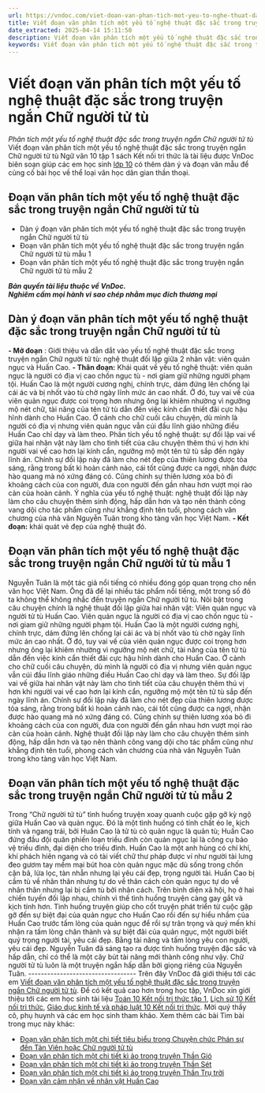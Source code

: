 ```yaml
---
url: https://vndoc.com/viet-doan-van-phan-tich-mot-yeu-to-nghe-thuat-dac-sac-trong-truyen-ngan-chu-nguoi-tu-tu-273520
title: Viết đoạn văn phân tích một yếu tố nghệ thuật đặc sắc trong truyện ngắn Chữ người tử tù - Phân tích một yếu tố nghệ thuật đặc sắc trong truyện ngắn Chữ người tử tù - VnDoc.com
date_extracted: 2025-04-14 15:11:50
description: Viết đoạn văn phân tích một yếu tố nghệ thuật đặc sắc trong truyện ngắn Chữ người tử tù là dàn ý và đoạn văn mẫu được đội ngũ VnDoc biên soạn theo đề bài được trích từ Sách giáo khoa Ngữ văn 10 Kết nối tri thức.
keywords: Viết đoạn văn phân tích một yếu tố nghệ thuật đặc sắc trong truyện ngắn Chữ người tử tù,Phân tích một yếu tố nghệ thuật đặc sắc trong truyện ngắn Chữ người tử tù,Dàn ý đoạn văn phân tích một yếu tố nghệ thuật đặc sắc trong truyện ngắn Chữ người tử tù,Đoạn văn phân tích một yếu tố nghệ thuật đặc sắc trong truyện ngắn Chữ người tử tù,ngữ văn 10 kết nối tri thức,văn mẫu 10 kết nối tri thức,chữ người tử tù
---
```


# Viết đoạn văn phân tích một yếu tố nghệ thuật đặc sắc trong truyện ngắn Chữ người tử tù
 _Phân tích một yếu tố nghệ thuật đặc sắc trong truyện ngắn Chữ người tử tù_
Viết đoạn văn phân tích một yếu tố nghệ thuật đặc sắc trong truyện ngắn Chữ người tử tù Ngữ văn 10 tập 1  sách Kết nối tri thức là tài liệu được VnDoc biên soạn giúp các em học sinh [lớp 10](<https://vndoc.com/tai-lieu-hoc-tap-lop10>) có thêm dàn ý và đoạn văn mẫu để củng cố bài học về thể loại văn học dân gian thần thoại.
## Đoạn văn phân tích một yếu tố nghệ thuật đặc sắc trong truyện ngắn Chữ người tử tù
  * Dàn ý đoạn văn phân tích một yếu tố nghệ thuật đặc sắc trong truyện ngắn Chữ người tử tù
  * Đoạn văn phân tích một yếu tố nghệ thuật đặc sắc trong truyện ngắn Chữ người tử tù mẫu 1
  * Đoạn văn phân tích một yếu tố nghệ thuật đặc sắc trong truyện ngắn Chữ người tử tù mẫu 2

 _**Bản quyền tài liệu thuộc về VnDoc.**_  
_**Nghiêm cấm mọi hành vi sao chép nhằm mục đích thương mại**_
## Dàn ý đoạn văn phân tích một yếu tố nghệ thuật đặc sắc trong truyện ngắn Chữ người tử tù
**\- Mở đoạn** : Giới thiệu và dẫn dắt vào yếu tố nghệ thuật đặc sắc trong truyện ngắn Chữ người tử tù: nghệ thuật đối lập giữa 2 nhân vật: viên quản ngục và Huấn Cao.
**\- Thân đoạn:**
Khái quát về yếu tố nghệ thuật: viên quản ngục là người có địa vị cao chốn ngục tù - nơi giam giữ những người phạm tội. Huấn Cao là một người cương nghị, chính trực, dám đứng lên chống lại cái ác và bị nhốt vào tù chờ ngày lĩnh mức án cao nhất. Ở đó, tuy vai vế của viên quản ngục được coi trọng hơn nhưng ông lại khiêm nhường vì ngưỡng mộ nét chữ, tài năng của tên tử tù dẫn đến việc kính cẩn thiết đãi cực hậu hĩnh dành cho Huấn Cao. Ở cảnh cho chữ cuối câu chuyện, dù mình là người có địa vị nhưng viên quản ngục vẫn cúi đầu lĩnh giáo những điều Huấn Cao chỉ dạy và làm theo.
Phân tích yếu tố nghệ thuật: sự đối lập vai vế giữa hai nhân vật này làm cho tình tiết của câu chuyện thêm thú vị hơn khi người vai vế cao hơn lại kính cẩn, ngưỡng mộ một tên tử tù sắp đến ngày lĩnh án. Chính sự đối lập này đã làm cho nét đẹp của thiên lương được tỏa sáng, rằng trong bất kì hoàn cảnh nào, cái tốt cũng được ca ngợi, nhận được hào quang mà nó xứng đáng có. Cũng chính sự thiên lương xóa bỏ đi khoảng cách của con người, đưa con người đến gần nhau hơn vượt mọi rào cản của hoàn cảnh.
Ý nghĩa của yếu tố nghệ thuật: nghệ thuật đối lập này làm cho câu chuyện thêm sinh động, hấp dẫn hơn và tạo nên thành công vang dội cho tác phẩm cũng như khẳng định tên tuổi, phong cách văn chương của nhà văn Nguyễn Tuân trong kho tàng văn học Việt Nam.
**\- Kết đoạn:** khái quát vẻ đẹp của nghệ thuật đó.
## Đoạn văn phân tích một yếu tố nghệ thuật đặc sắc trong truyện ngắn Chữ người tử tù mẫu 1
Nguyễn Tuân là một tác giả nổi tiếng có nhiều đóng góp quan trọng cho nền văn học Việt Nam. Ông đã để lại nhiều tác phẩm nổi tiếng, một trong số đó ta không thể không nhắc đến truyện ngắn Chữ người tử tù. Nôi bật trong câu chuyện chính là nghệ thuật đối lập giữa hai nhân vật: Viên quản ngục và người tử tù Huấn Cao. Viên quản ngục là người có địa vị cao chốn ngục tù - nơi giam giữ những người phạm tội. Huấn Cao là một người cương nghị, chính trực, dám đứng lên chống lại cái ác và bị nhốt vào tù chờ ngày lĩnh mức án cao nhất. Ở đó, tuy vai vế của viên quản ngục được coi trọng hơn nhưng ông lại khiêm nhường vì ngưỡng mộ nét chữ, tài năng của tên tử tù dẫn đến việc kính cẩn thiết đãi cực hậu hĩnh dành cho Huấn Cao. Ở cảnh cho chữ cuối câu chuyện, dù mình là người có địa vị nhưng viên quản ngục vẫn cúi đầu lĩnh giáo những điều Huấn Cao chỉ dạy và làm theo. Sự đối lập vai vế giữa hai nhân vật này làm cho tình tiết của câu chuyện thêm thú vị hơn khi người vai vế cao hơn lại kính cẩn, ngưỡng mộ một tên tử tù sắp đến ngày lĩnh án. Chính sự đối lập này đã làm cho nét đẹp của thiên lương được tỏa sáng, rằng trong bất kì hoàn cảnh nào, cái tốt cũng được ca ngợi, nhận được hào quang mà nó xứng đáng có. Cũng chính sự thiên lương xóa bỏ đi khoảng cách của con người, đưa con người đến gần nhau hơn vượt mọi rào cản của hoàn cảnh. Nghệ thuật đối lập này làm cho câu chuyện thêm sinh động, hấp dẫn hơn và tạo nên thành công vang dội cho tác phẩm cũng như khẳng định tên tuổi, phong cách văn chương của nhà văn Nguyễn Tuân trong kho tàng văn học Việt Nam.
## Đoạn văn phân tích một yếu tố nghệ thuật đặc sắc trong truyện ngắn Chữ người tử tù mẫu 2
Trong “Chữ người tử tù” tình huống truyện xoay quanh cuộc gặp gỡ kỳ ngộ giữa Huấn Cao và quản ngục. Đó là một tình huống có tính chất éo le, kịch tính và ngang trái, bởi Huấn Cao là tử tù cò quản ngục là quản tù; Huấn Cao đứng đầu đội quân phiến loạn triều đình còn quản ngục lại là công cụ bảo vệ triều đình, đại diện cho triều đình. Huấn Cao là một anh hùng có chí khí, khí phách hiên ngang và có tài viết chữ thư pháp được ví như người tài lưng đeo gươm tay mềm mại bút hoa còn quản ngục mặc dù sống trong chốn cặn bã, lừa lọc, tàn nhẫn nhưng lại yêu cái đẹp, trọng người tài. Huấn Cao bị cầm tù về nhân thân nhưng tự do về thân cách còn quản ngục tự do về nhân thân nhưng lại bị cầm tù bởi nhân cách. Trên bình diện xã hội, họ ở hai chiến tuyến đối lập nhau, chính vì thế tình huống truyện càng gay gắt và kịch tính hơn. Tình huống truyện giúp cho cốt truyện phát triển từ cuộc gặp gỡ đến sự biệt đại của quản ngục cho Huấn Cao rồi đến sự hiểu nhầm của Huấn Cao trước tấm lòng của quản ngục để rồi sự trân trọng và quý mến khi nhận ra tấm lòng chân thành và sự biệt đãi của quản ngục, một người biết quý trọng người tài, yêu cái đẹp. Bằng tài năng và tấm lòng yêu con người, yêu cái đẹp. Nguyễn Tuân đã sáng tạo ra được tình huống truyện đặc sắc và hấp dẫn, chỉ có thể là một cây bút tài năng mới thành công như vậy. Chữ người tử tù luôn là một truyện ngắn hấp dẫn bởi giọng riêng của Nguyễn Tuân.
\----------------------------------
Trên đây VnDoc đã giới thiệu tới các em [Viết đoạn văn phân tích một yếu tố nghệ thuật đặc sắc trong truyện ngắn Chữ người tử tù](<https://vndoc.com/viet-doan-van-phan-tich-mot-yeu-to-nghe-thuat-dac-sac-trong-truyen-ngan-chu-nguoi-tu-tu-273520>). Để có kết quả cao hơn trong học tập, VnDoc xin giới thiệu tới các em học sinh tài liệu [Toán 10 Kết nối tri thức tập 1](<https://vndoc.com/toan-10-ket-noi-tri-thuc-tap1>), [Lịch sử 10 Kết nối tri thức](<https://vndoc.com/lich-su-10-ket-noi-tri-thuc>), [Giáo dục kinh tế và pháp luật 10 Kết nối tri thức](<https://vndoc.com/giao-duc-kinh-te-va-phap-luat-10-ket-noi-tri-thuc>). Mời quý thầy cô, phụ huynh và các em học sinh tham khảo.
Xem thêm các bài Tìm bài trong mục này khác:
  * [Đoạn văn phân tích một chi tiết tiêu biểu trong Chuyện chức Phán sự đền Tản Viên hoặc Chữ người tử tù](</viet-doan-van-phan-tich-mot-chi-tiet-tieu-bieu-trong-chuyen-chuc-phan-su-den-tan-vien-hoac-chu-nguoi-tu-tu-302707>)
  * [Đoạn văn phân tích một chi tiết kì ảo trong truyện Thần Gió](</doan-van-phan-tich-mot-chi-tiet-ki-ao-trong-truyen-than-gio-302711>)
  * [Đoạn văn phân tích một chi tiết kì ảo trong truyện Thần Sét](</doan-van-phan-tich-mot-chi-tiet-ki-ao-trong-truyen-than-set-302713>)
  * [Đoạn văn phân tích một chi tiết kì ảo trong truyện Thần Trụ trời](</doan-van-phan-tich-mot-chi-tiet-ki-ao-trong-truyen-than-tru-troi-302716>)
  * [Đoạn văn cảm nhận về nhân vật Huấn Cao](</doan-van-cam-nhan-ve-nhan-vat-huan-cao-302718>)

